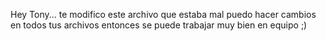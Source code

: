 Hey Tony... te modifico este archivo que estaba mal
puedo hacer cambios en todos tus archivos
entonces se puede trabajar muy bien en equipo ;)
